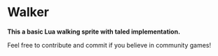 # Walker

**This a basic Lua walking sprite with taled implementation.**

Feel free to contribute and commit if you believe in community games!
